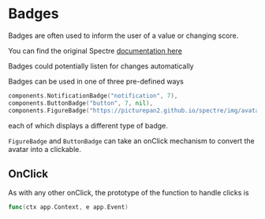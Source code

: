 # Badges

Badges are often used to inform the user of a value or changing score.

You can find the original Spectre [documentation here](https://picturepan2.github.io/spectre/components/badges.html)

Badges could potentially listen for changes automatically

Badges can be used in one of three pre-defined ways

```go
components.NotificationBadge("notification", 7),
components.ButtonBadge("button", 7, nil),
components.FigureBadge("https://picturepan2.github.io/spectre/img/avatar-3.png", 7, nil),
```

each of which displays a different type of badge.

`FigureBadge` and `ButtonBadge` can take an onClick mechanism to convert the avatar into a clickable.

## OnClick

As with any other onClick, the prototype of the function to handle clicks is

```go
func(ctx app.Context, e app.Event)
```
